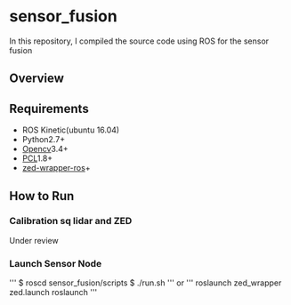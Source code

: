 # sensor_fusion
In this repository, I compiled the source code using ROS for the sensor fusion

## Overview

## Requirements
- ROS Kinetic(ubuntu 16.04)
- Python2.7+
- [Opencv](https://opencv.org/)3.4+
- [PCL](https://pointcloud.org/)1.8+
- [zed-wrapper-ros](http://wiki.ros.org/zed-ros-wrapper)+

## How to Run
### Calibration sq lidar and ZED
Under review

### Launch Sensor Node
'''
$ roscd sensor_fusion/scripts
$ ./run.sh
'''
or
'''
roslaunch zed_wrapper zed.launch
roslaunch 
'''
